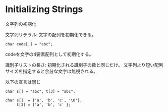# Initializing Strings
文字列の初期化

文字列リテラル:
文字の配列を初期化できる。
```lang:c
char code[ ] = "abc";
```
codeを文字の4要素配列として初期化する。

識別子リストの長さ:
初期化される識別子の数と同じだけ。
文字列より短い配列サイズを指定すると余分な文字は無視される。


以下の宣言は同じ
```lang:c
char s[] = "abc", t[3] = "abc";
```
```lang:c
char s[]  = {'a', 'b', 'c', '\0'},
     t[3] = {'a', 'b', 'c' };
```